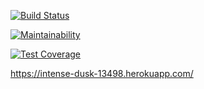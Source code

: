 [![Build Status](https://travis-ci.org/Laserroy/php-project-lvl3.svg?branch=master)](https://travis-ci.org/Laserroy/php-project-lvl3)

[![Maintainability](https://api.codeclimate.com/v1/badges/d0401a65b81fbe39a056/maintainability)](https://codeclimate.com/github/Laserroy/php-project-lvl3/maintainability)

[![Test Coverage](https://api.codeclimate.com/v1/badges/d0401a65b81fbe39a056/test_coverage)](https://codeclimate.com/github/Laserroy/php-project-lvl3/test_coverage)

https://intense-dusk-13498.herokuapp.com/
